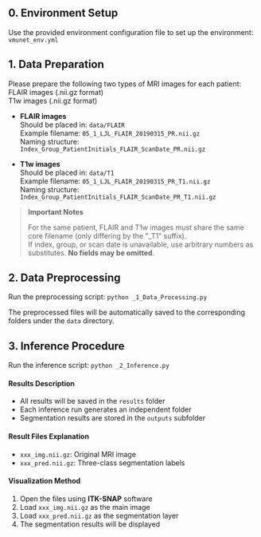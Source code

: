## 0. Environment Setup
Use the provided environment configuration file to set up the environment:  `vmunet_env.yml`

## 1. Data Preparation
Please prepare the following two types of MRI images for each patient:  
FLAIR images (.nii.gz format)  
T1w images (.nii.gz format)

- **FLAIR images**  
  Should be placed in: `data/FLAIR`  
  Example filename: `05_1_LJL_FLAIR_20190315_PR.nii.gz`  
  Naming structure: `Index_Group_PatientInitials_FLAIR_ScanDate_PR.nii.gz`  

- **T1w images**  
  Should be placed in: `data/T1`  
  Example filename: `05_1_LJL_FLAIR_20190315_PR_T1.nii.gz`  
  Naming structure: `Index_Group_PatientInitials_FLAIR_ScanDate_PR_T1.nii.gz`  

> **Important Notes**
> 
> For the same patient, FLAIR and T1w images must share the same core filename (only differing by the "_T1" suffix).  
> If index, group, or scan date is unavailable, use arbitrary numbers as substitutes. **No fields may be omitted**.  


## 2. Data Preprocessing
Run the preprocessing script:  ```python _1_Data_Processing.py```

The preprocessed files will be automatically saved to the corresponding folders under the `data` directory.

## 3. Inference Procedure
Run the inference script:  ```python _2_Inference.py```

#### Results Description
- All results will be saved in the `results` folder  
- Each inference run generates an independent folder  
- Segmentation results are stored in the `outputs` subfolder  


#### Result Files Explanation
- `xxx_img.nii.gz`: Original MRI image  
- `xxx_pred.nii.gz`: Three-class segmentation labels  


#### Visualization Method
1. Open the files using **ITK-SNAP** software  
2. Load `xxx_img.nii.gz` as the main image  
3. Load `xxx_pred.nii.gz` as the segmentation layer  
4. The segmentation results will be displayed
